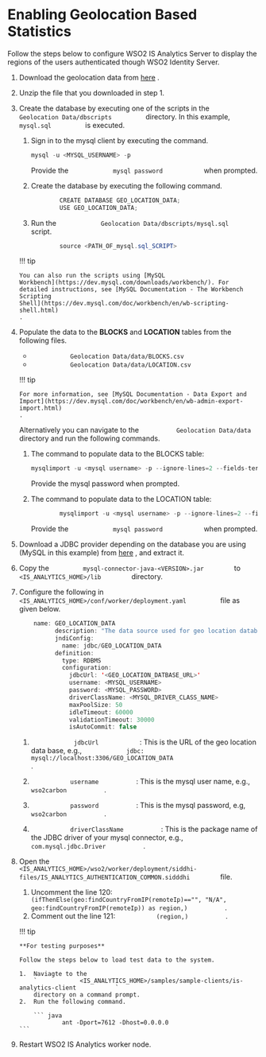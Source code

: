 # Enabling Geolocation Based Statistics

Follow the steps below to configure WSO2 IS Analytics Server to display
the regions of the users authenticated though WSO2 Identity Server.

1.  Download the geolocation data from
    [here](https://svn.wso2.org/repos/wso2/people/tharindua/geodata/Geolocation%20Data.tar.gz)
    .
2.  Unzip the file that you downloaded in step 1.
3.  Create the database by executing one of the scripts in the
    `           Geolocation Data/dbscripts          ` directory. In this
    example, `           mysql.sql          ` is executed.

    1.  Sign in to the mysql client by executing the command.

        ``` java
        mysql -u <MYSQL_USERNAME> -p
        ```

        Provide the `             mysql password            ` when
        prompted.

    2.  Create the database by executing the following command.

        ``` java
                CREATE DATABASE GEO_LOCATION_DATA;
                USE GEO_LOCATION_DATA;
        ```

    3.  Run the
        `             Geolocation Data/dbscripts/mysql.sql            `
        script.

        ``` java
                source <PATH_OF_mysql.sql_SCRIPT>
        ```

    !!! tip
    
        You can also run the scripts using [MySQL
        Workbench](https://dev.mysql.com/downloads/workbench/). For
        detailed instructions, see [MySQL Documentation - The Workbench
        Scripting
        Shell](https://dev.mysql.com/doc/workbench/en/wb-scripting-shell.html)
        .
    

4.  Populate the data to the **BLOCKS** and **LOCATION** tables from the
    following files.

    -   `            Geolocation Data/data/BLOCKS.csv           `
    -   `            Geolocation Data/data/LOCATION.csv           `
        `                       `

    !!! tip
    
        For more information, see [MySQL Documentation - Data Export and
        Import](https://dev.mysql.com/doc/workbench/en/wb-admin-export-import.html)
        .
    

    Alternatively you can navigate to the
    `           Geolocation Data/data          ` directory and run the
    following commands.

    1.  The command to populate data to the BLOCKS table:

        ``` java
        mysqlimport -u <mysql username> -p --ignore-lines=2 --fields-terminated-by=, --fields-optionally-enclosed-by='"' --local GEO_LOCATION_DATA <PATH_OF_BLOCKS.csv_FILE>
        ```

        Provide the mysql password when prompted.

    2.  The command to populate data to the LOCATION table:

        ``` java
                mysqlimport -u <mysql username> -p --ignore-lines=2 --fields-terminated-by=, --fields-optionally-enclosed-by='"' --local GEO_LOCATION_DATA <PATH_OF_LOCATION.csv_FILE>
        ```

        Provide the `             mysql password            ` when
        prompted.

5.  Download a JDBC provider depending on the database you are using
    (MySQL in this example) from
    [here](https://www.mysql.com/products/connector/) , and extract it.
6.  Copy the `          mysql-connector-java-<VERSION>.jar         ` to
    `          <IS_ANALYTICS_HOME>/lib         ` directory.
7.  Configure the following in
    `           <IS_ANALYTICS_HOME>/conf/worker/deployment.yaml          `
    file as given below.

    ``` java
        name: GEO_LOCATION_DATA
              description: "The data source used for geo location database"
              jndiConfig:
                name: jdbc/GEO_LOCATION_DATA
              definition:
                type: RDBMS
                configuration:
                  jdbcUrl: '<GEO_LOCATION_DATBASE_URL>'
                  username: <MYSQL_USERNAME>
                  password: <MYSQL_PASSWORD>
                  driverClassName: <MYSQL_DRIVER_CLASS_NAME>
                  maxPoolSize: 50
                  idleTimeout: 60000
                  validationTimeout: 30000
                  isAutoCommit: false
    ```

    1.  `             jdbcUrl            ` : This is the URL of the geo
        location data base, e.g.,
        `             jdbc:                           mysql://localhost:3306/GEO_LOCATION_DATA                         `
        .

    2.  `            username           ` : This is the mysql user name,
        e.g., `            wso2carbon           ` .
    3.  `            password           ` : This is the mysql password,
        e.g, `            wso2carbon           ` .
    4.  `            driverClassName           ` : This is the package
        name of the JDBC driver of your mysql connector, e.g.,
        `            com.mysql.jdbc.Driver           ` .

8.  Open the
    `          <IS_ANALYTICS_HOME>/wso2/worker/deployment/siddhi-files/IS_ANALYTICS_AUTHENTICATION_COMMON.sidddhi         `
    file.

    1.  Uncomment the line 120:
        `            (ifThenElse(geo:findCountryFromIP(remoteIp)=="", "N/A", geo:findCountryFromIP(remoteIp)) as region,)           `
        .
    2.  Comment out the line 121: `            (region,)           ` .

    !!! tip
    
        **For testing purposes**
    
        Follow the steps below to load test data to the system.
    
        1.  Naviagte to the
            `            <IS_ANALYTICS_HOME>/samples/sample-clients/is-analytics-client           `
            directory on a command prompt.
        2.  Run the following command.
    
            ``` java
                    ant -Dport=7612 -Dhost=0.0.0.0
        ```


9.  Restart WSO2 IS Analytics worker node.
